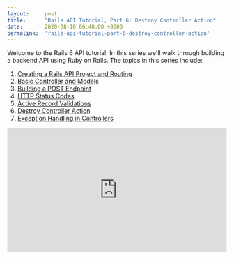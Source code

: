```yaml
---
layout:     post
title:      "Rails API Tutorial, Part 6: Destroy Controller Action"
date:       2020-08-10 06:48:00 +0000
permalink:  'rails-api-tutorial-part-6-destroy-controller-action'
---
```


Welcome to the Rails 6 API tutorial. In this series we'll walk through building a backend API using Ruby on Rails. The topics in this series include:

1. [Creating a Rails API Project and Routing](/rails-api-tutorial-part-1-create-rails-api-project-and-routing)
2. [Basic Controller and Models](/rails-api-tutorial-part-2-basic-controllers-and-models)
3. [Building a POST Endpoint](/rails-api-tutorial-part-3-building-a-post-endpoint)
4. [HTTP Status Codes](/rails-api-tutorial-part-4-http-status-codes)
5. [Active Record Validations](/rails-api-tutorial-part-5-active-record-validations)
6. [Destroy Controller Action](/rails-api-tutorial-part-6-destroy-controller-action)
7. [Exception Handling in Controllers](/rails-api-tutorial-part-7-exception-handling-in-controllers)

<style>.embed-container { position: relative; padding-bottom: 56.25%; height: 0; overflow: hidden; max-width: 100%; } .embed-container iframe, .embed-container object, .embed-container embed { position: absolute; top: 0; left: 0; width: 100%; height: 100%; }</style><div class='embed-container'><iframe src='https://www.youtube.com/embed//kzdE91zIp-k' frameborder='0' allowfullscreen></iframe></div>
